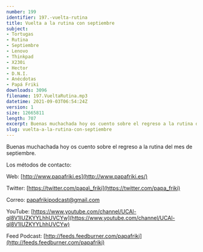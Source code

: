 ```yaml
---
number: 199
identifier: 197.-vuelta-rutina
title: Vuelta a la rutina con septiembre
subject:
- Tortugas
- Rutina
- Septiembre
- Lenovo
- Thinkpad
- X230i
- Hector
- D.N.I.
- Anécdotas
- Papá Friki
downloads: 3096
filename: 197.VueltaRutina.mp3
datetime: 2021-09-03T06:54:24Z
version: 1
size: 12665811
length: 707
excerpt: Buenas muchachada hoy os cuento sobre el regreso a la rutina del mes de septiembre.
slug: vuelta-a-la-rutina-con-septiembre
---
```

Buenas muchachada hoy os cuento sobre el regreso a la rutina del mes de septiembre.

Los métodos de contacto:

Web: [http://www.papafriki.es](http://www.papafriki.es/)

Twitter: [https://twitter.com/papa\_friki](https://twitter.com/papa_friki)

Correo: [papafrikipodcast@gmail.com](https://archive.org/details/papafrikipodast@gmail.com)

YouTube: [https://www.youtube.com/channel/UCAl-ql8V1IUZKYYLhhUVCYw](https://www.youtube.com/channel/UCAl-ql8V1IUZKYYLhhUVCYw)

Feed Podcast: [http://feeds.feedburner.com/papafriki](http://feeds.feedburner.com/papafriki)